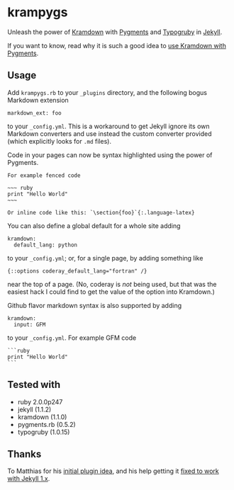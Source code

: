 krampygs
========

Unleash the power of [Kramdown][] with [Pygments][] and [Typogruby][] in [Jekyll][].

If you want to know, read why it is such a good idea to [use Kramdown with Pygments][initial].

## Usage

Add `krampygs.rb` to your `_plugins` directory, and the following bogus Markdown extension

    markdown_ext: foo
    
to your `_config.yml`. This is a workaround to get Jekyll ignore its own Markdown converters and use instead the custom converter provided (which explicitly looks for `.md` files).

Code in your pages can now be syntax highlighted using the power of Pygments.

    For example fenced code
    
    ~~~ ruby
    print "Hello World"
    ~~~
    
    Or inline code like this: `\section{foo}`{:.language-latex}

You can also define a global default for a whole site adding

    kramdown:
      default_lang: python

to your `_config.yml`; or, for a single page, by adding something like

    {::options coderay_default_lang="fortran" /}
    
near the top of a page. (No, coderay is _not_ being used, but that was the easiest hack I could find to get the value of the option into Kramdown.)


Github flavor markdown syntax is also supported by adding 

    kramdown:
      input: GFM

to your `_config.yml`. For example GFM code
    
    ```ruby
    print "Hello World"
    ```

## Tested with

* ruby 2.0.0p247
* jekyll (1.1.2)
* kramdown (1.1.0)
* pygments.rb (0.5.2)
* typogruby (1.0.15)

[kramdown]: http://kramdown.rubyforge.org/
[pygments]: http://pygments.org/
[typogruby]: http://avdgaag.github.io/typogruby/
[jekyll]: http://jekyllrb.com/

## Thanks

To Matthias for his [initial plugin idea][initial], and his help getting it [fixed to work with Jekyll 1.x][fix].

[initial]: http://bloerg.net/2013/03/07/using-kramdown-instead-of-maruku.html
[fix]: http://stackoverflow.com/q/18214424/359178
